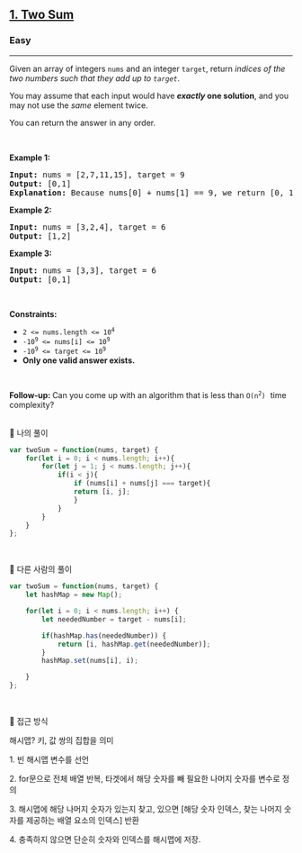 <h2><a href="https://leetcode.com/problems/two-sum/">1. Two Sum</a></h2><h3>Easy</h3><hr><div><p>Given an array of integers <code>nums</code>&nbsp;and an integer <code>target</code>, return <em>indices of the two numbers such that they add up to <code>target</code></em>.</p>

<p>You may assume that each input would have <strong><em>exactly</em> one solution</strong>, and you may not use the <em>same</em> element twice.</p>

<p>You can return the answer in any order.</p>

<p>&nbsp;</p>
<p><strong class="example">Example 1:</strong></p>

<pre><strong>Input:</strong> nums = [2,7,11,15], target = 9
<strong>Output:</strong> [0,1]
<strong>Explanation:</strong> Because nums[0] + nums[1] == 9, we return [0, 1].
</pre>

<p><strong class="example">Example 2:</strong></p>

<pre><strong>Input:</strong> nums = [3,2,4], target = 6
<strong>Output:</strong> [1,2]
</pre>

<p><strong class="example">Example 3:</strong></p>

<pre><strong>Input:</strong> nums = [3,3], target = 6
<strong>Output:</strong> [0,1]
</pre>

<p>&nbsp;</p>
<p><strong>Constraints:</strong></p>

<ul>
	<li><code>2 &lt;= nums.length &lt;= 10<sup>4</sup></code></li>
	<li><code>-10<sup>9</sup> &lt;= nums[i] &lt;= 10<sup>9</sup></code></li>
	<li><code>-10<sup>9</sup> &lt;= target &lt;= 10<sup>9</sup></code></li>
	<li><strong>Only one valid answer exists.</strong></li>
</ul>

<p>&nbsp;</p>
<strong>Follow-up:&nbsp;</strong>Can you come up with an algorithm that is less than <code>O(n<sup>2</sup>)</code><font face="monospace">&nbsp;</font>time complexity?</div>


<br/>

<p> 💟 나의 풀이 </p>

```js
var twoSum = function(nums, target) {
    for(let i = 0; i < nums.length; i++){
        for(let j = 1; j < nums.length; j++){
            if(i < j){
                if (nums[i] + nums[j] === target){
                return [i, j];
                }   
            }
        }
    }
};
```

<br/>

<p> 💟 다른 사람의 풀이 </p>

```js
var twoSum = function(nums, target) {
    let hashMap = new Map();

    for(let i = 0; i < nums.length; i++) {
        let neededNumber = target - nums[i];

        if(hashMap.has(neededNumber)) {
            return [i, hashMap.get(neededNumber)];
        } 
        hashMap.set(nums[i], i);

    }
};
```
<br/>

<p> 🤔 접근 방식 </p>
<p>해시맵? 키, 값 쌍의 집합을 의미</p>
<p>1. 빈 해시맵 변수를 선언</p> 
<p>2. for문으로 전체 배열 반복, 타겟에서 해당 숫자를 빼 필요한 나머지 숫자를 변수로 정의 </p>
<p>3. 해시맵에 해당 나머지 숫자가 있는지 찾고, 있으면 [해당 숫자 인덱스, 찾는 나머지 숫자를 제공하는 배열 요소의 인덱스] 반환</p>
<p>4. 충족하지 않으면 단순히 숫자와 인덱스를 해시맵에 저장.</p>

<br/>
